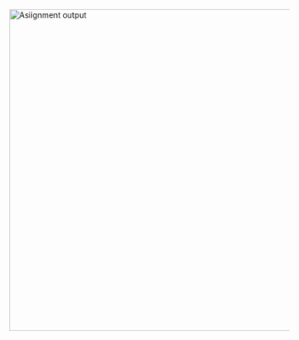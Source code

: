 <img width="580" alt="Asiignment output" src="https://github.com/user-attachments/assets/cd18d519-569a-489e-b1af-e0721ffcedf5">
